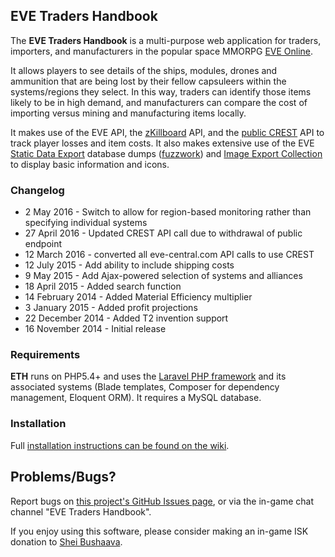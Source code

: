 ## EVE Traders Handbook

The **EVE Traders Handbook** is a multi-purpose web application for traders, importers, and manufacturers in the popular space MMORPG [EVE Online](http://www.eveonline.com/).

It allows players to see details of the ships, modules, drones and ammunition that are being lost by their fellow capsuleers within the systems/regions they select. In this way, traders can identify those items likely to be in high demand, and manufacturers can compare the cost of importing versus mining and manufacturing items locally.

It makes use of the EVE API, the [zKillboard](http://zkillboard.com/) API, and the [public CREST](https://developers.eveonline.com/) API to track player losses and item costs. It also makes extensive use of the EVE [Static Data Export](https://developers.eveonline.com/resource/static-data-export) database dumps ([fuzzwork](https://www.fuzzwork.co.uk/dump/latest/)) and [Image Export Collection](https://developers.eveonline.com/resource/image-export-collection) to display basic information and icons.

### Changelog

* 2 May 2016 - Switch to allow for region-based monitoring rather than specifying individual systems
* 27 April 2016 - Updated CREST API call due to withdrawal of public endpoint
* 12 March 2016 - converted all eve-central.com API calls to use CREST
* 12 July 2015 - Add ability to include shipping costs
* 9 May 2015 - Add Ajax-powered selection of systems and alliances
* 18 April 2015 - Added search function
* 14 February 2014 - Added Material Efficiency multiplier
* 3 January 2015 - Added profit projections
* 22 December 2014 - Added T2 invention support
* 16 November 2014 - Initial release

### Requirements

**ETH** runs on PHP5.4+ and uses the [Laravel PHP framework](http://laravel.com/) and its associated systems (Blade templates, Composer for dependency management, Eloquent ORM). It requires a MySQL database.

### Installation

Full [installation instructions can be found on the wiki](https://github.com/matthewpennell/eve-traders-handbook/wiki/Installation).

## Problems/Bugs?

Report bugs on [this project's GitHub Issues page](https://github.com/matthewpennell/eve-traders-handbook/issues), or via the in-game chat channel "EVE Traders Handbook".

If you enjoy using this software, please consider making an in-game ISK donation to [Shei Bushaava](https://gate.eveonline.com/Profile/Shei%20Bushaava).
